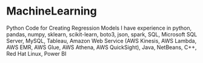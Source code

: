 # MachineLearning
Python Code for Creating Regression Models 
I have experience in python, pandas, numpy, sklearn, scikit-learn, boto3, json, spark, SQL, Microsoft SQL Server, MySQL, Tableau, Amazon Web Service  (AWS Kinesis, AWS Lambda, AWS EMR, AWS Glue, AWS Athena, AWS QuickSight), Java, NetBeans, C++, Red Hat Linux, Power BI
